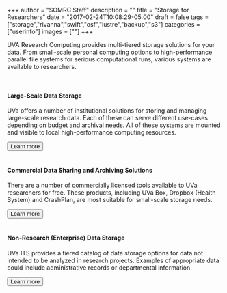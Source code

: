 +++
author = "SOMRC Staff"
description = ""
title = "Storage for Researchers"
date = "2017-02-24T10:08:29-05:00"
draft = false
tags = ["storage","rivanna","swift","osf","lustre","backup","s3"]
categories = ["userinfo"]
images = [""]
+++

<p class=lead>UVA Research Computing provides multi-tiered storage solutions for your data. From small-scale personal computing options to high-performance parallel file systems for serious computational runs, various systems are available to researchers.</p>

<br>

<div class = "card-group">
<div class="card">
  <div class="card-block">
    <h4 class="card-title">Large-Scale Data Storage</h4>
        <p class="card-text">
        UVa offers a number of institutional solutions for storing and managing large-scale research data. Each of these can serve different use-cases depending on budget and archival needs. All of these systems are mounted and visible to local high-performance computing resources.
        </p>
    <a href="/userinfo/storage/large-scale-storage" class="card-link"><button class="btn btn-warning">Learn more</button></a>
  </div>
</div>
</div>

<br>

<div class = "card-group">
	<div class="card">
  		<div class="card-block">
    		<h4 class="card-title">Commercial Data Sharing and Archiving Solutions</h4>
    			<p class="card-text">
    			There are a number of commercially licensed tools available to UVa researchers for free. These products, including UVa Box, Dropbox (Health System) and CrashPlan, are most suitable for small-scale storage needs.</p>
    <a href="/userinfo/storage/personal-computing" class="card-link"><button class="btn btn-warning">Learn more</button></a>
  </div>
</div>
</div>

<br>

<div class = "card-group">
<div class="card">
  <div class="card-block">
    <h4 class="card-title">Non-Research (Enterprise) Data Storage</h4>
    <p class="card-text">
    UVa ITS provides a tiered catalog of data storage options for data not intended to be analyzed in research projects. Examples of appropriate data could include administrative records or departmental information.	
    </p>
    <a href="http://its.virginia.edu/hosting/storage/" class="card-link"><button class="btn btn-warning">Learn more</button></a>
  </div>
</div>
</div>
